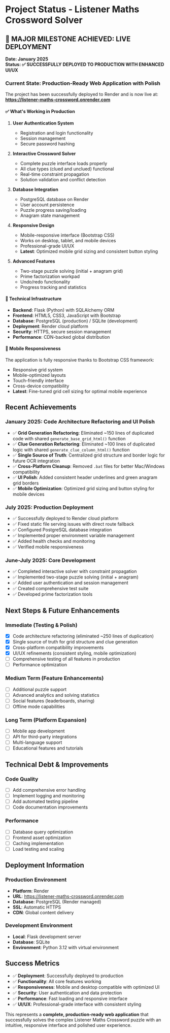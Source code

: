 # Project Status - Listener Maths Crossword Solver

## 🎉 MAJOR MILESTONE ACHIEVED: LIVE DEPLOYMENT

**Date: January 2025**  
**Status: ✅ SUCCESSFULLY DEPLOYED TO PRODUCTION WITH ENHANCED UI/UX**

### Current State: Production-Ready Web Application with Polish

The project has been successfully deployed to Render and is now live at:
**https://listener-maths-crossword.onrender.com**

#### ✅ What's Working in Production

1. **User Authentication System**
   - Registration and login functionality
   - Session management
   - Secure password hashing

2. **Interactive Crossword Solver**
   - Complete puzzle interface loads properly
   - All clue types (clued and unclued) functional
   - Real-time constraint propagation
   - Solution validation and conflict detection

3. **Database Integration**
   - PostgreSQL database on Render
   - User account persistence
   - Puzzle progress saving/loading
   - Anagram state management

4. **Responsive Design**
   - Mobile-responsive interface (Bootstrap CSS)
   - Works on desktop, tablet, and mobile devices
   - Professional-grade UI/UX
   - **Latest**: Optimized mobile grid sizing and consistent button styling

5. **Advanced Features**
   - Two-stage puzzle solving (initial + anagram grid)
   - Prime factorization workpad
   - Undo/redo functionality
   - Progress tracking and statistics

#### 🔧 Technical Infrastructure

- **Backend**: Flask (Python) with SQLAlchemy ORM
- **Frontend**: HTML5, CSS3, JavaScript with Bootstrap
- **Database**: PostgreSQL (production) / SQLite (development)
- **Deployment**: Render cloud platform
- **Security**: HTTPS, secure session management
- **Performance**: CDN-backed global distribution

#### 📱 Mobile Responsiveness

The application is fully responsive thanks to Bootstrap CSS framework:
- Responsive grid system
- Mobile-optimized layouts
- Touch-friendly interface
- Cross-device compatibility
- **Latest**: Fine-tuned grid cell sizing for optimal mobile experience

## Recent Achievements

### January 2025: Code Architecture Refactoring and UI Polish
- ✅ **Grid Generation Refactoring**: Eliminated ~150 lines of duplicated code with shared `generate_base_grid_html()` function
- ✅ **Clue Generation Refactoring**: Eliminated ~100 lines of duplicated logic with shared `generate_clue_column_html()` function
- ✅ **Single Source of Truth**: Centralized grid structure and border logic for future OCR integration
- ✅ **Cross-Platform Cleanup**: Removed `.bat` files for better Mac/Windows compatibility
- ✅ **UI Polish**: Added consistent header underlines and green anagram grid borders
- ✅ **Mobile Optimization**: Optimized grid sizing and button styling for mobile devices

### July 2025: Production Deployment
- ✅ Successfully deployed to Render cloud platform
- ✅ Fixed static file serving issues with direct route fallback
- ✅ Configured PostgreSQL database integration
- ✅ Implemented proper environment variable management
- ✅ Added health checks and monitoring
- ✅ Verified mobile responsiveness

### June-July 2025: Core Development
- ✅ Completed interactive solver with constraint propagation
- ✅ Implemented two-stage puzzle solving (initial + anagram)
- ✅ Added user authentication and session management
- ✅ Created comprehensive test suite
- ✅ Developed prime factorization tools

## Next Steps & Future Enhancements

### Immediate (Testing & Polish)
- [x] Code architecture refactoring (eliminated ~250 lines of duplication)
- [x] Single source of truth for grid structure and clue generation
- [x] Cross-platform compatibility improvements
- [x] UI/UX refinements (consistent styling, mobile optimization)
- [ ] Comprehensive testing of all features in production
- [ ] Performance optimization

### Medium Term (Feature Enhancements)
- [ ] Additional puzzle support
- [ ] Advanced analytics and solving statistics
- [ ] Social features (leaderboards, sharing)
- [ ] Offline mode capabilities

### Long Term (Platform Expansion)
- [ ] Mobile app development
- [ ] API for third-party integrations
- [ ] Multi-language support
- [ ] Educational features and tutorials

## Technical Debt & Improvements

### Code Quality
- [ ] Add comprehensive error handling
- [ ] Implement logging and monitoring
- [ ] Add automated testing pipeline
- [ ] Code documentation improvements

### Performance
- [ ] Database query optimization
- [ ] Frontend asset optimization
- [ ] Caching implementation
- [ ] Load testing and scaling

## Deployment Information

### Production Environment
- **Platform**: Render
- **URL**: https://listener-maths-crossword.onrender.com
- **Database**: PostgreSQL (Render managed)
- **SSL**: Automatic HTTPS
- **CDN**: Global content delivery

### Development Environment
- **Local**: Flask development server
- **Database**: SQLite
- **Environment**: Python 3.12 with virtual environment

## Success Metrics

- ✅ **Deployment**: Successfully deployed to production
- ✅ **Functionality**: All core features working
- ✅ **Responsiveness**: Mobile and desktop compatible with optimized UI
- ✅ **Security**: User authentication and data protection
- ✅ **Performance**: Fast loading and responsive interface
- ✅ **UI/UX**: Professional-grade interface with consistent styling

This represents a **complete, production-ready web application** that successfully solves the complex Listener Maths Crossword puzzle with an intuitive, responsive interface and polished user experience. 